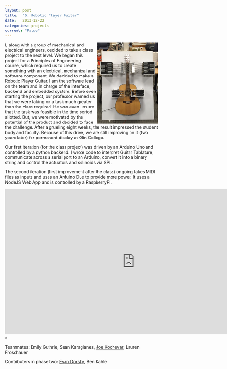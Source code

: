 ```yaml
---
layout: post
title:  "6: Robotic Player Guitar"
date:   2013-12-22
categories: projects
current: "False"
---
```

<img src="images/projects/newGuitar.jpg" width="40%" align="right" />
I, along with a group of mechanical and electrical engineers, decided to take a class project to the next level. We began this project for a Principles of Engineering course, which required us to create something with an electrical, mechanical and software component. We decided to make a Robotic Player Guitar. I am the software lead on the team and in charge of the interface, backend and embedded system. Before even starting the project, our professor warned us that we were taking on a task much greater than the class required. He was even unsure that the task was feasible in the time period allotted. But, we were motivated by the potential of the product and decided to face the challenge. After a grueling eight weeks, the result impressed the student body and faculty. Because of this drive, we are still improving on it (two years later) for permanent display at Olin College.

Our first iteration (for the class project) was driven by an Arduino Uno and controlled by a python backend. I wrote code to interpret Guitar Tablature, communicate across a serial port to an Arduino, convert it into a binary string and control the actuators and solinoids via SPI.

The second iteration (first improvement after the class) ongoing takes MIDI files as inputs and uses an Arduino Due to provide more power. It uses a NodeJS Web App and is controlled by a RaspberryPi. 

<!-- * [Check out our website for all of the details](http://www.rockin-robot.com) -->

<div class="video-container">
<iframe class="video" width="854" height="480" src="https://www.youtube.com/embed/KJzecia7yO0" frameborder="0" allowfullscreen></iframe>
</div>> 


Teammates: Emily Guthrie, Sean Karagianes, [Joe Kochevar](http://joekochevar.com), Lauren Froschauer

Contributers in phase two: [Evan Dorsky](http://evandorsky.github.io), Ben Kahle
